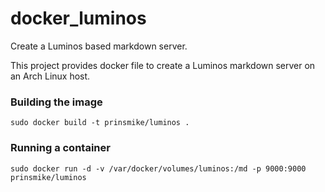 docker_luminos
==============

Create a Luminos based markdown server.

This project provides docker file to create a Luminos markdown server on an Arch Linux host.

### Building the image

```
sudo docker build -t prinsmike/luminos .
```

### Running a container

```
sudo docker run -d -v /var/docker/volumes/luminos:/md -p 9000:9000 prinsmike/luminos
```
